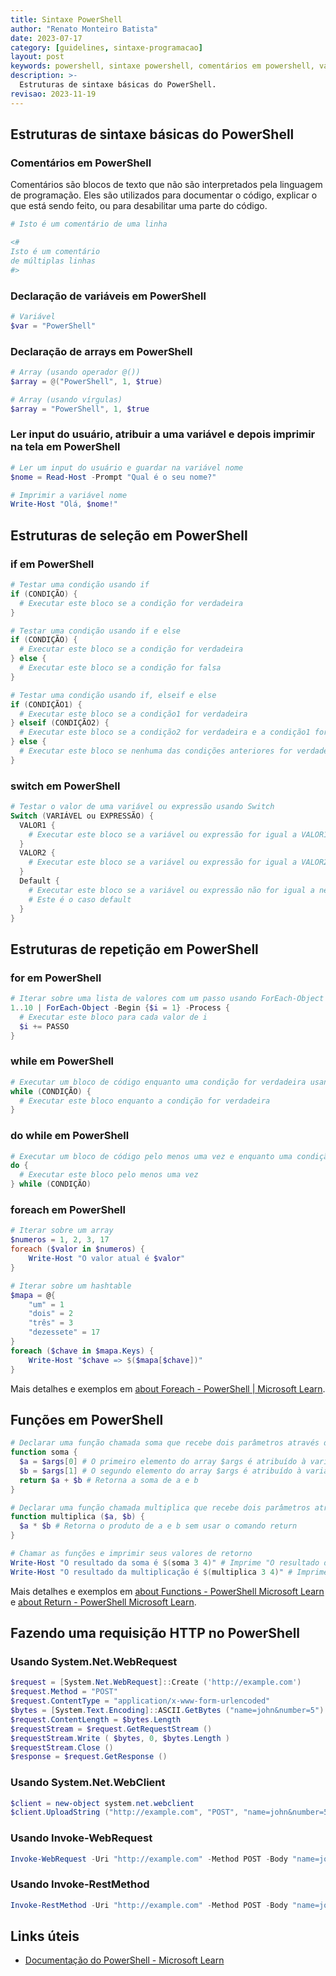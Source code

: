```yaml
---
title: Sintaxe PowerShell
author: "Renato Monteiro Batista"
date: 2023-07-17
category: [guidelines, sintaxe-programacao]
layout: post
keywords: powershell, sintaxe powershell, comentários em powershell, variáveis em powershell, arrays em powershell, ler input do usuário em powershell, if em powershell, switch em powershell, while em powershell, do while em powershell, for em powershell, foreach em powershell, funções em powershell, requisições http em powershell
description: >-
  Estruturas de sintaxe básicas do PowerShell.
revisao: 2023-11-19
---
```

## Estruturas de sintaxe básicas do PowerShell

### Comentários em PowerShell

Comentários são blocos de texto que não são interpretados pela linguagem de programação. Eles são utilizados para documentar o código, explicar o que está sendo feito, ou para desabilitar uma parte do código.

```powershell
# Isto é um comentário de uma linha

<#
Isto é um comentário
de múltiplas linhas
#>
```

### Declaração de variáveis em PowerShell

```powershell
# Variável
$var = "PowerShell"
```

### Declaração de arrays em PowerShell

```powershell
# Array (usando operador @())
$array = @("PowerShell", 1, $true)

# Array (usando vírgulas)
$array = "PowerShell", 1, $true
```

### Ler input do usuário, atribuir a uma variável e depois imprimir na tela em PowerShell

```powershell
# Ler um input do usuário e guardar na variável nome
$nome = Read-Host -Prompt "Qual é o seu nome?"

# Imprimir a variável nome
Write-Host "Olá, $nome!"
```

## Estruturas de seleção em PowerShell

### if em PowerShell

```powershell
# Testar uma condição usando if
if (CONDIÇÃO) {
  # Executar este bloco se a condição for verdadeira
}

# Testar uma condição usando if e else
if (CONDIÇÃO) {
  # Executar este bloco se a condição for verdadeira
} else {
  # Executar este bloco se a condição for falsa
}

# Testar uma condição usando if, elseif e else
if (CONDIÇÃO1) {
  # Executar este bloco se a condição1 for verdadeira
} elseif (CONDIÇÃO2) {
  # Executar este bloco se a condição2 for verdadeira e a condição1 for falsa
} else {
  # Executar este bloco se nenhuma das condições anteriores for verdadeira
}
```

### switch em PowerShell

```powershell
# Testar o valor de uma variável ou expressão usando Switch
Switch (VARIÁVEL ou EXPRESSÃO) {
  VALOR1 {
    # Executar este bloco se a variável ou expressão for igual a VALOR1
  }
  VALOR2 {
    # Executar este bloco se a variável ou expressão for igual a VALOR2
  }
  Default {
    # Executar este bloco se a variável ou expressão não for igual a nenhum dos valores anteriores
    # Este é o caso default
  }
}
```

## Estruturas de repetição em PowerShell

### for em PowerShell

```powershell
# Iterar sobre uma lista de valores com um passo usando ForEach-Object
1..10 | ForEach-Object -Begin {$i = 1} -Process {
  # Executar este bloco para cada valor de i
  $i += PASSO
}
```

### while em PowerShell

```powershell
# Executar um bloco de código enquanto uma condição for verdadeira usando while
while (CONDIÇÃO) {
  # Executar este bloco enquanto a condição for verdadeira
}
```

### do while em PowerShell

```powershell
# Executar um bloco de código pelo menos uma vez e enquanto uma condição for verdadeira usando do-while
do {
  # Executar este bloco pelo menos uma vez
} while (CONDIÇÃO)
```

### foreach em PowerShell

```powershell
# Iterar sobre um array
$numeros = 1, 2, 3, 17
foreach ($valor in $numeros) {
    Write-Host "O valor atual é $valor"
}

# Iterar sobre um hashtable
$mapa = @{
    "um" = 1
    "dois" = 2
    "três" = 3
    "dezessete" = 17
}
foreach ($chave in $mapa.Keys) {
    Write-Host "$chave => $($mapa[$chave])"
}
```

Mais detalhes e exemplos em [about Foreach - PowerShell | Microsoft Learn](https://learn.microsoft.com/pt-br/powershell/module/microsoft.powershell.core/about/about_foreach?view=powershell-7.3).

## Funções em PowerShell

```powershell
# Declarar uma função chamada soma que recebe dois parâmetros através do array $args
function soma {
  $a = $args[0] # O primeiro elemento do array $args é atribuído à variável a
  $b = $args[1] # O segundo elemento do array $args é atribuído à variável b
  return $a + $b # Retorna a soma de a e b
}

# Declarar uma função chamada multiplica que recebe dois parâmetros através de nomes específicos
function multiplica ($a, $b) {
  $a * $b # Retorna o produto de a e b sem usar o comando return
}

# Chamar as funções e imprimir seus valores de retorno
Write-Host "O resultado da soma é $(soma 3 4)" # Imprime "O resultado da soma é 7"
Write-Host "O resultado da multiplicação é $(multiplica 3 4)" # Imprime "O resultado da multiplicação é 12"
```

Mais detalhes e exemplos em [about Functions - PowerShell Microsoft Learn](https://learn.microsoft.com/pt-br/powershell/module/microsoft.powershell.core/about/about_functions?view=powershell-7.3) e [about Return - PowerShell  Microsoft Learn](https://learn.microsoft.com/pt-br/powershell/module/microsoft.powershell.core/about/about_return?view=powershell-7.3).

## Fazendo uma requisição HTTP no PowerShell

### Usando System.Net.WebRequest

```powershell
$request = [System.Net.WebRequest]::Create ('http://example.com')
$request.Method = "POST"
$request.ContentType = "application/x-www-form-urlencoded"
$bytes = [System.Text.Encoding]::ASCII.GetBytes ("name=john&number=5")
$request.ContentLength = $bytes.Length
$requestStream = $request.GetRequestStream ()
$requestStream.Write ( $bytes, 0, $bytes.Length )
$requestStream.Close ()
$response = $request.GetResponse ()
```

### Usando System.Net.WebClient

```powershell
$client = new-object system.net.webclient
$client.UploadString ("http://example.com", "POST", "name=john&number=5")
```

### Usando Invoke-WebRequest

```powershell
Invoke-WebRequest -Uri "http://example.com" -Method POST -Body "name=john&number=5"
```

### Usando Invoke-RestMethod

```powershell
Invoke-RestMethod -Uri "http://example.com" -Method POST -Body "name=john&number=5"
```

## Links úteis

- [Documentação do PowerShell - Microsoft Learn](https://learn.microsoft.com/pt-br/powershell/)